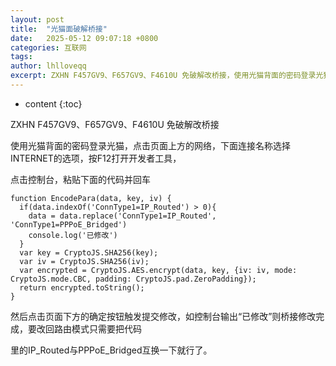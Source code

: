 ```yaml
---
layout: post
title:  "光猫面破解桥接"
date:   2025-05-12 09:07:18 +0800
categories: 互联网
tags: 
author: lhlloveqq
excerpt: ZXHN F457GV9、F657GV9、F4610U 免破解改桥接，使用光猫背面的密码登录光猫，点击页面上方的网络，下面连接名称选择INTERNET的选项，按F12打开开发者工具，点击控制台，粘贴下面的代码并回车
---
```


* content
{:toc}

ZXHN F457GV9、F657GV9、F4610U 免破解改桥接

使用光猫背面的密码登录光猫，点击页面上方的网络，下面连接名称选择INTERNET的选项，按F12打开开发者工具，

点击控制台，粘贴下面的代码并回车

    function EncodePara(data, key, iv) {
      if(data.indexOf('ConnType1=IP_Routed') > 0){
        data = data.replace('ConnType1=IP_Routed', 'ConnType1=PPPoE_Bridged')
        console.log('已修改')
      }
      var key = CryptoJS.SHA256(key);
      var iv = CryptoJS.SHA256(iv);
      var encrypted = CryptoJS.AES.encrypt(data, key, {iv: iv, mode: CryptoJS.mode.CBC, padding: CryptoJS.pad.ZeroPadding});
      return encrypted.toString();
    }

然后点击页面下方的确定按钮触发提交修改，如控制台输出“已修改”则桥接修改完成，要改回路由模式只需要把代码

里的IP_Routed与PPPoE_Bridged互换一下就行了。